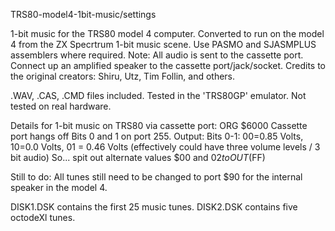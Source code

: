 TRS80-model4-1bit-music/settings


1-bit music for the TRS80 model 4 computer.
Converted to run on the model 4 from the ZX Specrtrum 1-bit music scene.  Use PASMO and SJASMPLUS assemblers where required.
Note: All audio is sent to the cassette port. Connect up an amplified speaker to the cassette port/jack/socket.
Credits to the original creators: Shiru, Utz, Tim Follin, and others.

.WAV, .CAS, .CMD files included. Tested in the 'TRS80GP' emulator. Not tested on real hardware.

Details for 1-bit music on TRS80 via cassette port:
  ORG $6000
  Cassette port hangs off Bits 0 and 1 on port 255.
  Output: Bits 0-1: 00=0.85 Volts, 10=0.0 Volts, 01 = 0.46 Volts (effectively could have three volume levels / 3 bit audio)
  So... spit out alternate values $00 and $02 to OUT ($FF)

Still to do: All tunes still need to be changed to port $90 for the internal speaker in the model 4.

DISK1.DSK contains the first 25 music tunes.
DISK2.DSK contains five octodeXl tunes.

